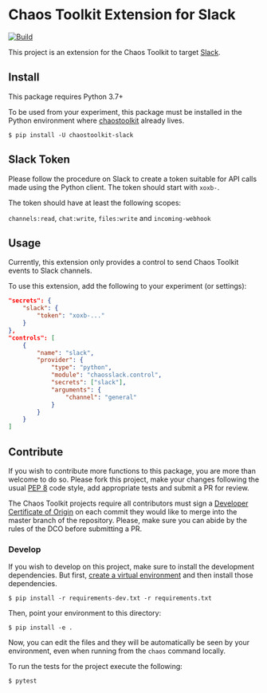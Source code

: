 # Chaos Toolkit Extension for Slack

[![Build](https://github.com/chaostoolkit-incubator/chaostoolkit-slack/actions/workflows/build.yaml/badge.svg)](https://github.com/chaostoolkit-incubator/chaostoolkit-slack/actions/workflows/build.yaml)

This project is an extension for the Chaos Toolkit to target [Slack][slack].

[slack]: https://slack.com/

## Install

This package requires Python 3.7+

To be used from your experiment, this package must be installed in the Python
environment where [chaostoolkit][] already lives.

[chaostoolkit]: https://github.com/chaostoolkit/chaostoolkit

```
$ pip install -U chaostoolkit-slack
```

## Slack Token

Please follow the procedure on Slack to create a token suitable for
API calls made using the Python client. The token should start with `xoxb-`.

The token should have at least the following scopes:

`channels:read`, `chat:write`, `files:write` and `incoming-webhook`

[tokendoc]: https://api.slack.com/authentication/basics

## Usage

Currently, this extension only provides a control to send Chaos
Toolkit events to Slack channels.

To use this extension, add the following to your experiment (or settings):

```json
"secrets": {
    "slack": {
        "token": "xoxb-..."
    }
},
"controls": [
    {
        "name": "slack",
        "provider": {
            "type": "python",
            "module": "chaosslack.control",
            "secrets": ["slack"],
            "arguments": {
                "channel": "general"
            }
        }
    }
]
```

## Contribute

If you wish to contribute more functions to this package, you are more than
welcome to do so. Please fork this project, make your changes following the
usual [PEP 8][pep8] code style, add appropriate tests and submit a PR for
review.

[pep8]: https://pycodestyle.readthedocs.io/en/latest/

The Chaos Toolkit projects require all contributors must sign a
[Developer Certificate of Origin][dco] on each commit they would like to merge
into the master branch of the repository. Please, make sure you can abide by
the rules of the DCO before submitting a PR.

[dco]: https://github.com/probot/dco#how-it-works

### Develop

If you wish to develop on this project, make sure to install the development
dependencies. But first, [create a virtual environment][venv] and then install
those dependencies.

[venv]: https://docs.chaostoolkit.org/reference/usage/install/#create-a-virtual-environment

```console
$ pip install -r requirements-dev.txt -r requirements.txt
```

Then, point your environment to this directory:

```console
$ pip install -e .
```

Now, you can edit the files and they will be automatically be seen by your
environment, even when running from the `chaos` command locally.

To run the tests for the project execute the following:

```
$ pytest
```
